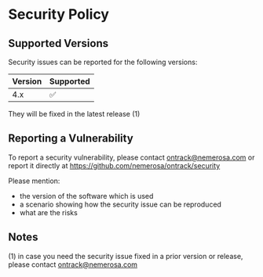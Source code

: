 # Security Policy

## Supported Versions

Security issues can be reported for the following versions:

| Version | Supported          |
| ------- | ------------------ |
| 4.x     | :white_check_mark: |

They will be fixed in the latest release (1)

## Reporting a Vulnerability

To report a security vulnerability, please contact ontrack@nemerosa.com or report it directly at https://github.com/nemerosa/ontrack/security

Please mention:

* the version of the software which is used
* a scenario showing how the security issue can be reproduced
* what are the risks

## Notes

(1) in case you need the security issue fixed in a prior version or release, please contact ontrack@nemerosa.com
